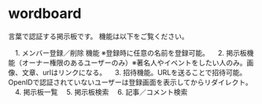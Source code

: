 # wordboard

言葉で認証する掲示板です。
機能は以下をご覧ください。


　1. メンバー登録／削除 機能 ※登録時に任意の名前を登録可能。
　2. 掲示板機能（オーナー権限のあるユーザーのみ）※著名人やイベントをしたい人のみ。画像、文章、urlはリンクになる。
　3. 招待機能。URLを送ることで招待可能。OpenIDで認証されていないユーザーは登録画面を表示してからリダイレクト。
　4. 掲示板一覧
　5. 掲示板検索
　6. 記事／コメント検索

